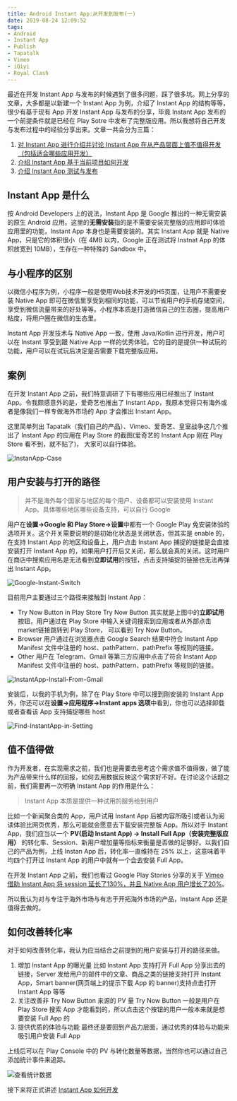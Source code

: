 ```yaml
---
title: Android Instant App:从开发到发布(一)
date: 2019-08-24 12:09:52
tags:
- Android
- Instant App
- Publish
- Tapatalk
- Vimeo
- iQiyi
- Royal Clash
---
```


最近在开发 Instant App 与发布的时候遇到了很多问题，踩了很多坑。网上分享的文章，大多都是以新建一个 Instant App 为例，介绍了 Instant App 的结构等等，很少有基于现有 App 开发 Instant App 与发布的分享，毕竟 Instant App 发布的一个前提条件就是已经在 Play Sotre 中发布了完整版应用。所以我想将自己开发与发布过程中的经验分享出来。文章一共会分为三篇：

1. [对 Instant App 进行介绍并讨论 Instant App 在从产品层面上值不值得开发（包括适合哪些应用开发）](/2019/08/24/android-instant-app-from-dev-to-publish-1/)
2. [介绍 Instant App 基于当前项目如何开发](/2019/08/25/android-instant-app-from-dev-to-publish-2/)
3. [介绍 Instant App 测试与发布](/2019/08/25/android-instant-app-from-dev-to-publish-3/)

## Instant App 是什么

按 Android Developers 上的说法，Instant App 是 Google 推出的一种无需安装的原生 Android 应用。这里的**无需安装**指的是不需要安装完整版的应用即可体验应用里的功能，Instant App 本身也是需要安装的。其实 Instant App 就是 Native App，只是它的体积很小（在 4MB 以内，Google 正在测试将 Instnat App 的体积放宽到 10MB），生存在一种特殊的 Sandbox 中。

## 与小程序的区别

以微信小程序为例，小程序一般是使用Web技术开发的H5页面，让用户不需要安装 Native App 即可在微信里享受到相同的功能，可以节省用户的手机存储空间，享受到微信流量带来的好处等等。小程序本质是打造微信自己的生态圈，提高用户粘度，将用户圈在微信的生态里。

Instant App 开发技术与 Native App 一致，使用 Java/Kotlin 进行开发，用户可以在 Instant 享受到跟 Native App 一样的优秀体验。它的目的是提供一种试玩的功能，用户可以在试玩后决定是否需要下载完整版应用。

## 案例

在开发 Instant App 之前，我们特意调研了下有哪些应用已经推出了 Instant App。令我颇感意外的是，爱奇艺也推出了 Instant App，我原本觉得只有海外或者是像我们一样专做海外市场的 App 才会推出 Instant App。

这里简单列出 Tapatalk（我们自己的产品）、Vimeo、爱奇艺、皇室战争这几个推出了 Instant App 的应用在 Play Store 的截图(爱奇艺的 Instant App 刚在 Play Store 看不到，就不贴了)， 大家可以自行体验。

![InstanApp-Case](/images/instant_app_cases.jpg)

## 用户安装与打开的路径

>并不是海外每个国家与地区的每个用户、设备都可以安装使用 Instant App。具体哪些地区哪些设备支持，可以自行 Google

用户在**设置->Google 和 Play Store->设置**中都有一个 Google Play 免安装体验的选项开关。这个开关需要说明的是初始化状态是关闭状态，但其实是 enable 的，在支持 Instant App 的地区和设备上，用户点击 Instant App 捕捉的链接是会直接安装打开 Instant App 的，如果用户打开后又关闭，那么就会真的关闭。这时用户在商店中搜索应用名是无法看到**立即试用**的按钮，点击支持捕捉的链接也无法再弹出 Instant App。

![Google-Instant-Switch](/images/instant_app_switch.jpg)
 
目前用户主要通过三个路径来接触到 Instant App：

- Try Now Button in Play Store
Try Now Button 其实就是上图中的**立即试用**按钮，用户通过在 Play Store 中输入关键词搜索到应用或者从外部点击 market链接跳转到 Play Store， 可以看到 Try Now Button。
- Browser
用户通过在浏览器点击 Google Search 结果中符合 Instant App Manifest 文件中注册的 host、pathPattern、pathPrefix 等规则的链接。
- Other
用户在 Telegram、Gmail 等第三方应用中点击了符合 Instant App Manifest 文件中注册的 host、pathPattern、pathPrefix 等规则的链接。

![InstantApp-Install-From-Gmail](/images/instant_app_install_from_gmail.gif)

安装后，以我的手机为例，除了在 Play Store 中可以搜到刚安装的 Instant App 外，你还可以在**设置->应用程序->Instant apps 选项**中看到，你也可以选择卸载或者查看该 App 支持捕捉哪些 host

![Find-InstantApp-in-Setting](/images/find_instant_app_in_setting.jpg)

## 值不值得做

作为开发者，在实现需求之前，我们也是需要去思考这个需求值不值得做，做了能为产品带来什么样的回报，如何去用数据反映这个需求好不好。在讨论这个话题之前，我们需要再一次明确 Instant App 的作用是什么：
>Instant App 本质是提供一种试用的服务给到用户

比如一个新闻聚合类的 App，用户试用 Instant App 后被内容所吸引或者认为阅读体验比网页优秀，那么可能就会愿意去下载安装完整版 App。所以对于 Instant App，我们应当以一个 **PV(启动 Instant App) -> Install Full App（安装完整版应用）** 的转化率、Session、新用户增加量等指标来衡量是否做的足够好。以我们自己的产品为例，上线 Instan App 后，转化率一直维持在 25% 以上，这意味着平均四个打开过 Instant App 的用户中就有一个会去安装 Full App。

在开发 Instant App 之前，我们也看过 Google Play Stories 分享的关于 [Vimeo 借助 Instant App 将 session 延长了130%，并且 Native App 用户增长了20%](https://developer.android.com/stories/instant-apps/vimeo)。

所以我认为对与专注于海外市场与有志于开拓海外市场的产品，Instant App 还是值得去做的。

## 如何改善转化率

对于如何改善转化率，我认为应当结合之前提到的用户安装与打开的路径来做。
1. 增加 Instant App 的曝光量
比如 Instant App 支持打开 Full App 分享出去的链接，Server 发给用户的邮件中的文章、商品之类的链接支持打开 Instant App，Smart banner(网页端上的提示下载 App 的 banner)支持点击打开 Instant App 等等
2. 关注改善非 Try Now Button 来源的 PV 量
Try Now Button 一般是用户在 Play Store 搜索 App 才能看到的，所以点击这个按钮的用户一般本来就是想要安装 Full App 的
3. 提供优质的体验与功能
最终还是要回到产品力层面，通过优秀的体验与功能来吸引用户安装 Full App

上线后可以在 Play Console 中的 PV 与转化数量等数据，当然你也可以通过自己添加统计事件来追踪。

![查看统计数据](/images/play_console_instant_app_statistics.png)

接下来将正式讲述 [Instant App 如何开发](/2019/08/25/android-instant-app-from-dev-to-publish-2/)

